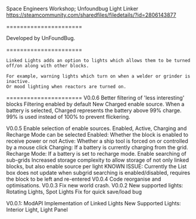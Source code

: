 Space Engineers Workshop;
Unfoundbug Light Linker 
https://steamcommunity.com/sharedfiles/filedetails/?id=2806143877

======================

Developed by UnFoundBug.

======================

	Linked Lights adds an option to lights which allows them to be turned off/on along with other blocks. 
	
	For example, warning lights which turn on when a welder or grinder is inactive.
	Or mood lighting when reactors are turned on. 


======================
V0.0.6
	Better filtering of 'less interesting' blocks
	Filtering enabled by default
	New Charged enable source.
		When a battery is selected, Charged represents the battery above 99% charge. 99% is used instead of 100% to prevent flickering.

V0.0.5
	Enable selection of enable sources. Enabled, Active, Charging and Recharge Mode can be selected
		Enabled: Whether the block is enabled to receive power or not
		Active: Whether a ship tool is forced on or controlled by a mouse click
		Charging: If a battery is currently charging from the grid.
		Recharge Mode: If a battery is set to recharge mode.
	Enable searching of sub-grids
	Increased storage complexity to allow storage of not only linked blocks, but also enable source per light
	KNOWN ISSUE: Currently the List box does not update when subgrid searching is enabled/disabled, requires the block to be left and re-entered
V0.0.4
	Code reorganise and optimisations.
V0.0.3
	Fix new world crash.
V0.0.2
	New supported lights: Rotating Lights, Spot Lights
	Fix for quick save/load bug

V0.0.1: ModAPI Implementation of Linked Lights
	New Supported Lights: Interior Light, Light Panel
